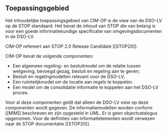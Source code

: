 Toepassingsgebied
-----------------

Het inhoudelijke toepassingsgebied van CIM-OP is de view van de DSO-LV op de STOP standaard. Het bevat de inhoud van STOP die van belang is voor een goede informatiekundige specificatie van omgevingsdocumenten in de DSO-LV.

CIM-OP refereert aan STOP 2.0 Release Candidate [[STOP20]].

CIM-OP bevat de volgende componenten:
- Een algemeen regeling- en besluitmodel om de relatie tussen wetgeving, bevoegd gezag, besluit en regeling aan te geven;
- Besluit en regelingmodellen relevant voor de DSO-LV;
- Een ruimtelijkmodel om de locatie aan regels te koppelen.
- Een model om de consolidatie informatie te koppelen aan het DSO-LV proces.

Voor al deze componenten geldt dat alleen de DSO-LV view op deze componenten wordt gegeven.
De informatiemodellen worden conform [[MIM]] beschreven en zijn opgesteld in UML. Er is geen objectcatalogus opgenomen. Voor de definities van informatielementen wordt verwezen naar de STOP documentatie [[STOP20]].
